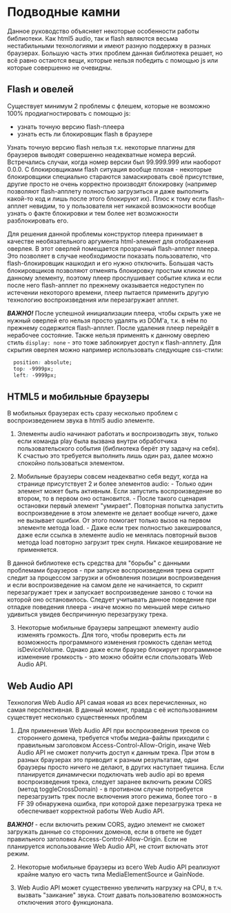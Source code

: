 Подводные камни
===============

Данное руководство объясняет некоторые особенности работы библиотеки. Как html5 audio, так и flash являются весьма
нестабильными технологиями и имеют разную поддержку в разных браузерах. Большую часть этих проблем данная библиотека 
решает, но всё равно остаются вещи, которые нельзя победить с помощью js или которые совершенно не очевидны.

Flash и овелей
--------------
Существует минимум 2 проблемы с флешем, которые не возможно 100% продиагностировать с помощью js:
  - узнать точную версию flash-плеера
  - узнать есть ли блокировщик flash в браузере
  
Узнать точную версию flash нельзя т.к. некоторые плагины для браузеров выводят совершенно неадекватные номера версий.
Встречались случаи, когда номер версии был 99.999.999 или наоборот 0.0.0. С блокировщиками flash ситуация вообще
плохая - некоторые блокировщики специально стараются замаскировать своё присутствие, другие просто не очень корректно
производят блокировку (например позволяют flash-апплету полностью загрузиться и даже выполнить какой-то код и лишь
после этого блокируют их). Плюс к тому если flash-апплет невидим, то у пользователя нет никакой возможности вообще
узнать о факте блокировки и тем более нет возможности разблокировать его.

Для решения данной проблемы конструктор плеера принимает в качестве необязательного аргумента html-элемент для
отображения оверлея. В этот оверлей помещается прозрачный flash-апплет плеера. Это позволяет в случае необходимости
показать пользователю, что flash-блокировщик нашкодил и его нужно отключить. Большая часть блокировщиков позволяют
отменять блокировку простым кликом по данному элементу, поэтому плеер прослушивает событие клика и если после него 
flash-апплет по прежнему оказывается недоступен по истечении некоторого времени, плеер пытается применить другую
технологию воспроизведения или перезагружает апплет.

***ВАЖНО!*** После успешной инициализации плеера, чтобы скрыть уже не нужный оверлей его нельзя просто удалять из DOM'а,
т.к. в нём по прежнему содержится flash-апплет. После удаления плеер перейдёт в нерабочее состояние. Также нельзя
применять к данному оверлею стиль `display: none` - это тоже заблокирует доступ к flash-апплету. Для скрытия оверлея
можно например использовать следующие css-стили:

```css
  position: absolute;
  top: -9999px;
  left: -9999px;
```

HTML5 и мобильные браузеры
--------------------------
В мобильных браузерах есть сразу несколько проблем с воспроизведением звука в html5 audio элементе. 

  1. Элементы audio начинают работать и воспроизводить звук, только если команда play была вызвана внутри 
  обработчика пользовательского события (библиотека берёт эту задачу на себя). К счастью это требуется выполнить лишь 
  один раз, далее можно спокойно пользоваться элементом.
  
  2. Мобильные браузеры совсем неадекватно себя ведут, когда на странице присутствует 2 и более элементов audio:
    - Только один элемент может быть активным. Если запустить воспроизведение во втором, то в первом оно остановится.
    - После такого сценария остановки первый элемент "умирает". Повторная попытка запустить воспроизведение в этом элементе
    не делает вообще ничего, даже не вызывает ошибки. От этого помогает только вызов на первом элементе метода load.
    - Даже если трек полностью закешировался, даже если ссылка в элементе audio не менялась повторный вызов метода load
    повторно загрузит трек снуля. Никакое кеширование не применяется.
    
  В данной библиотеке есть средства для "борьбы" с данными проблемами браузеров - при запуске воспроизведения трека
  скрипт следит за процессом загрузки и обновления позиции воспроизведения и если воспроизведение на самом деле не
  начинается, то скрипт перезагружает трек и запускает воспроизведение заново с точки на которой оно остановилось.
  Следует учитывать данное поведение при отладке поведения плеера - иначе можно по меньшей мере сильно удивиться увидев
  беспричинную перезагрузку трека.
  
  3. Некоторые мобильные браузеры запрещают элементу audio изменять громкость. Для того, чтобы проверить есть ли
  возможность программного изменения громкость сделан метод isDeviceVolume. Однако даже если браузер блокирует
  программное изменение громкость - это можно обойти если спользовать Web Audio API.
  
Web Audio API
-------------
Технология Web Audio API самая новая из всех перечисленных, но самая перспективная. В данный момент, правда с её
использованием существует несколько существенных проблем

  1. Для применения Web Audio API при воспроизведения треков со стороннего домена, требуется чтобы медиа-файлы приходили
  с правильным заголовком Access-Control-Allow-Origin, иначе Web Audio API не сможет получить доступ к данным трека. При
  этом в разных браузерах это приводит к разным результатам, одни браузеры просто ничего не делают, в других наступает
  тишина. Если планируется динамически подключать web audio api во время воспроизведения трека, следует заранее включить
  режим CORS (метод toggleCrossDomain) - в противном случае потребуется перезагрузить трек после включения этого режима,
  более того - в FF 39 обнаружена ошибка, при которой даже перезагрузка трека не обеспечивает корректной
  работы Web Audio API.
  
  ***ВАЖНО!*** - если включить режим CORS, аудио элемент не сможет загружать
  данные со сторонних доменов, если в ответе не будет правильного заголовка Access-Control-Allow-Origin. Если не
  планируется использование Web Audio API, не стоит включать этот режим.
  
  2. Некоторые мобильные браузеры из всего Web Audio API реализуют крайне малую его часть типа MediaElementSource 
  и GainNode.

  3. Web Audio API может существенно увеличить нагрузку на CPU, в т.ч. вызвать "заикание" звука. Стоит давать 
  пользователю возможность отключения этого функционала.
